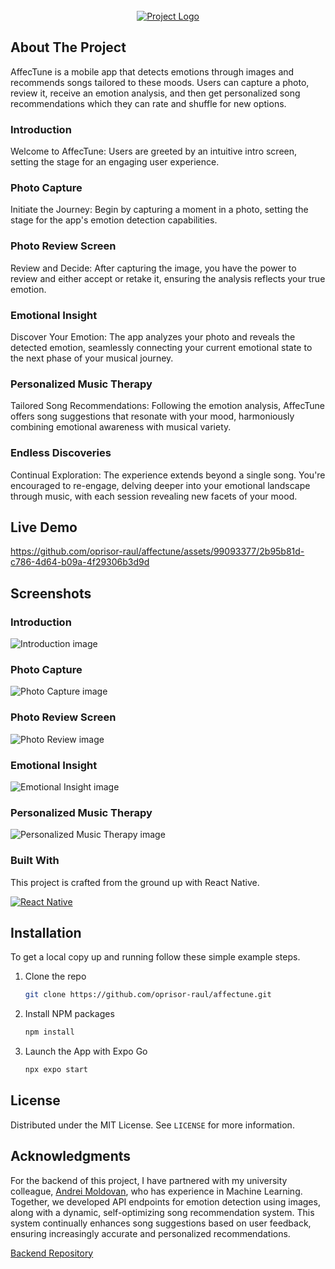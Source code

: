 <!-- PROJECT LOGO -->
<br />
<div align="center" padding: 10px;">
  <a href="https://github.com/oprisor-raul/affectune">
    <img src="https://github.com/oprisor-raul/affectune/blob/main/assets/logo-with-background.jpg" alt="Project Logo">
  </a>
</div>

<!-- ABOUT THE PROJECT -->
## About The Project

AffecTune is a mobile app that detects emotions through images and recommends songs tailored to these moods.
Users can capture a photo, review it, receive an emotion analysis, and then get personalized song recommendations which they can rate and shuffle for new options.

### Introduction 
  Welcome to AffecTune: Users are greeted by an intuitive intro screen, setting the stage for an engaging user experience.
### Photo Capture 
  Initiate the Journey: Begin by capturing a moment in a photo, setting the stage for the app's emotion detection capabilities.
### Photo Review Screen
  Review and Decide: After capturing the image, you have the power to review and either accept or retake it, ensuring the analysis reflects your true emotion.
### Emotional Insight
Discover Your Emotion: The app analyzes your photo and reveals the detected emotion, seamlessly connecting your current emotional state to the next phase of your musical journey.
### Personalized Music Therapy
Tailored Song Recommendations: Following the emotion analysis, AffecTune offers song suggestions that resonate with your mood, harmoniously combining emotional awareness with musical variety.
### Endless Discoveries
Continual Exploration: The experience extends beyond a single song. You're encouraged to re-engage, delving deeper into your emotional landscape through music, with each session revealing new facets of your mood.

## Live Demo
https://github.com/oprisor-raul/affectune/assets/99093377/2b95b81d-c786-4d64-b09a-4f29306b3d9d



## Screenshots

### Introduction 
![Introduction  image](https://github.com/oprisor-raul/affectune/blob/main/screenshots/introduction.PNG)
### Photo Capture 
![Photo Capture image](https://github.com/oprisor-raul/affectune/blob/main/screenshots/photo-capture.PNG)
### Photo Review Screen
![Photo Review image](https://github.com/oprisor-raul/affectune/blob/main/screenshots/photo-review.PNG)
### Emotional Insight
![Emotional Insight image](https://github.com/oprisor-raul/affectune/blob/main/screenshots/emotional-insight.PNG)
### Personalized Music Therapy
![Personalized Music Therapy image](https://github.com/oprisor-raul/affectune/blob/main/screenshots/personalized-music.PNG)

### Built With
This project is crafted from the ground up with React Native.

[![React Native][ReactNative.js]][ReactNative-url]

## Installation
To get a local copy up and running follow these simple example steps.

1. Clone the repo
   ```sh
   git clone https://github.com/oprisor-raul/affectune.git
   ```
2. Install NPM packages
   ```sh
   npm install
   ```
3. Launch the App with Expo Go
   ```sh
   npx expo start
   ```

<!-- LICENSE -->
## License

Distributed under the MIT License. See `LICENSE` for more information.

<!-- ACKNOWLEDGMENTS -->
## Acknowledgments

For the backend of this project, I have partnered with my university colleague, [Andrei Moldovan](https://github.com/Lordsib), who has experience in Machine Learning. 
Together, we developed API endpoints for emotion detection using images, along with a dynamic, self-optimizing song recommendation system. 
This system continually enhances song suggestions based on user feedback, ensuring increasingly accurate and personalized recommendations.

[Backend Repository](https://github.com/Lordsib/AffecTune)

[ReactNative.js]: https://img.shields.io/badge/React_Native-20232A?style=for-the-badge&logo=react&logoColor=61DAFB
[ReactNative-url]: https://reactnative.dev/
